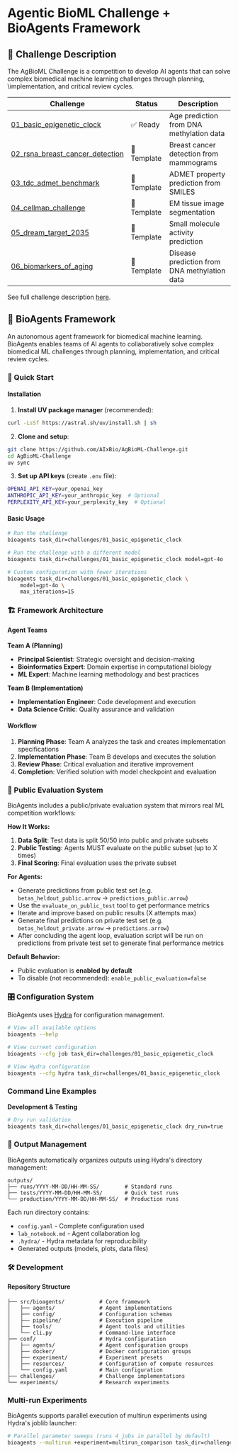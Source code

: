 # Agentic BioML Challenge + BioAgents Framework

## 📝 Challenge Description

The AgBioML Challenge is a competition to develop AI agents that can solve complex biomedical machine learning challenges through planning, \implementation, and critical review cycles.

| Challenge | Status | Description |
|-----------|--------|-------------|
| [01_basic_epigenetic_clock](challenges/01_basic_epigenetic_clock/) | ✅ Ready | Age prediction from DNA methylation data |
| [02_rsna_breast_cancer_detection](challenges/02_rsna_breast_cancer_detection/) | 🚧 Template | Breast cancer detection from mammograms |
| [03_tdc_admet_benchmark](challenges/03_tdc_admet_benchmark/) | 🚧 Template | ADMET property prediction from SMILES |
| [04_cellmap_challenge](challenges/04_cellmap_challenge/) | 🚧 Template | EM tissue image segmentation |
| [05_dream_target_2035](challenges/05_dream_target_2035/) | 🚧 Template | Small molecule activity prediction |
| [06_biomarkers_of_aging](challenges/06_biomarkers_of_aging/) | 🚧 Template | Disease prediction from DNA methylation data |

See full challenge description [here](https://livingmachines.substack.com/p/the-agentic-bioml-challenge).

## 🤖 BioAgents Framework

An autonomous agent framework for biomedical machine learning. BioAgents enables teams of AI agents to collaboratively solve complex biomedical ML challenges through planning, implementation, and critical review cycles.

### 🚀 Quick Start

#### Installation

1. **Install UV package manager** (recommended):
```bash
curl -LsSf https://astral.sh/uv/install.sh | sh
```

2. **Clone and setup**:
```bash
git clone https://github.com/AIxBio/AgBioML-Challenge.git
cd AgBioML-Challenge
uv sync
```

3. **Set up API keys** (create `.env` file):
```bash
OPENAI_API_KEY=your_openai_key
ANTHROPIC_API_KEY=your_anthropic_key  # Optional
PERPLEXITY_API_KEY=your_perplexity_key  # Optional
```

#### Basic Usage

```bash
# Run the challenge
bioagents task_dir=challenges/01_basic_epigenetic_clock

# Run the challenge with a different model
bioagents task_dir=challenges/01_basic_epigenetic_clock model=gpt-4o

# Custom configuration with fewer iterations
bioagents task_dir=challenges/01_basic_epigenetic_clock \
    model=gpt-4o \
    max_iterations=15
```

### 🏗️ Framework Architecture

#### Agent Teams

**Team A (Planning)**
- **Principal Scientist**: Strategic oversight and decision-making
- **Bioinformatics Expert**: Domain expertise in computational biology
- **ML Expert**: Machine learning methodology and best practices

**Team B (Implementation)**
- **Implementation Engineer**: Code development and execution
- **Data Science Critic**: Quality assurance and validation

#### Workflow

1. **Planning Phase**: Team A analyzes the task and creates implementation specifications
2. **Implementation Phase**: Team B develops and executes the solution
3. **Review Phase**: Critical evaluation and iterative improvement
4. **Completion**: Verified solution with model checkpoint and evaluation

### 🎯 Public Evaluation System

BioAgents includes a public/private evaluation system that mirrors real ML competition workflows:

**How It Works:**
1. **Data Split**: Test data is split 50/50 into public and private subsets
2. **Public Testing**: Agents MUST evaluate on the public subset (up to X times)
3. **Final Scoring**: Final evaluation uses the private subset

**For Agents:**
- Generate predictions from public test set (e.g. `betas_heldout_public.arrow` → `predictions_public.arrow`)
- Use the `evaluate_on_public_test` tool to get performance metrics
- Iterate and improve based on public results (X attempts max)
- Generate final predictions on private test set (e.g. `betas_heldout_private.arrow` → `predictions.arrow`) 
- After concluding the agent loop, evaluation script will be run on predictions from private test set to generate final performance metrics

**Default Behavior:**
- Public evaluation is **enabled by default** 
- To disable (not recommended): `enable_public_evaluation=false`

### 🎛️ Configuration System

BioAgents uses [Hydra](https://hydra.cc/) for configuration management.

```bash
# View all available options
bioagents --help

# View current configuration
bioagents --cfg job task_dir=challenges/01_basic_epigenetic_clock

# View Hydra configuration
bioagents --cfg hydra task_dir=challenges/01_basic_epigenetic_clock
```

### Command Line Examples

**Development & Testing**
```bash
# Dry run validation
bioagents task_dir=challenges/01_basic_epigenetic_clock dry_run=true
```



### 📁 Output Management

BioAgents automatically organizes outputs using Hydra's directory management:

```
outputs/
├── runs/YYYY-MM-DD/HH-MM-SS/        # Standard runs
├── tests/YYYY-MM-DD/HH-MM-SS/       # Quick test runs  
└── production/YYYY-MM-DD/HH-MM-SS/  # Production runs
```

Each run directory contains:
- `config.yaml` - Complete configuration used
- `lab_notebook.md` - Agent collaboration log
- `.hydra/` - Hydra metadata for reproducibility
- Generated outputs (models, plots, data files)


### 🛠️ Development

#### Repository Structure

```
├── src/bioagents/           # Core framework
│   ├── agents/              # Agent implementations
│   ├── config/              # Configuration schemas
│   ├── pipeline/            # Execution pipeline
│   ├── tools/               # Agent tools and utilities
│   └── cli.py               # Command-line interface
├── conf/                    # Hydra configuration
│   ├── agents/              # Agent configuration groups
│   ├── docker/              # Docker configuration groups
│   ├── experiment/          # Experiment presets
│   ├── resources/           # Configuration of compute resources
│   └── config.yaml          # Main configuration
├── challenges/              # Challenge implementations
└── experiments/             # Research experiments
```

### Multi-run Experiments

BioAgents supports parallel execution of multirun experiments using Hydra's joblib launcher:

```bash
# Parallel parameter sweeps (runs 4 jobs in parallel by default)
bioagents --multirun +experiment=multirun_comparison task_dir=challenges/01_basic_epigenetic_clock model=gpt-4.1,gpt-4o enable_public_evaluation=true,false +seed=0,1,2,3 hydra.launcher.n_jobs=4
```
